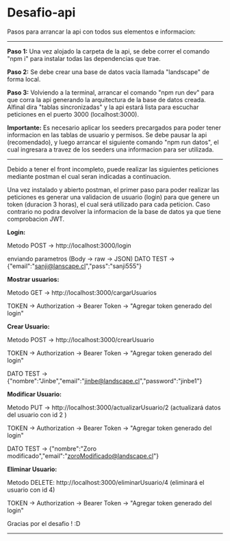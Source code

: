 # Desafio-api

Pasos para arrancar la api con todos sus elementos e informacion:

---



**Paso 1:** Una vez alojado la carpeta de la api, se debe correr el comando "npm i" para instalar todas las dependencias que trae.

**Paso 2:** Se debe crear una base de datos vacía llamada "landscape" de forma local.

**Paso 3:** Volviendo a la terminal, arrancar el comando "npm run dev" para que corra la api generando la arquitectura de la base de datos creada. Alfinal dira "tablas sincronizadas" y la api estará lista para escuchar peticiones en el puerto 3000 (localhost:3000).

**Importante:** Es necesario aplicar los seeders precargados para poder tener informacion en las tablas de usuario y permisos. Se debe pausar la api (recomendado), y luego arrancar el siguiente comando "npm run datos", el cual ingresara a travez de los seeders una informacion para ser utilizada.

---

Debido a tener el front incompleto, puede realizar las siguientes peticiones mediante postman el cual seran indicadas a continuacion.

Una vez instalado y abierto postman, el primer paso para poder realizar las peticiones es generar una validacion de usuario (login) para que genere un token (duracion 3 horas), el cual será utilizado para cada peticion. Caso contrario no podra devolver la informacion de la base de datos ya que tiene comprobacion JWT.

**Login:**

Metodo POST -> http://localhost:3000/login

enviando parametros (Body -> raw -> JSON)
DATO TEST -> {"email":"sanji@lanscape.cl","pass":"sanji555"} 

**Mostrar usuarios:**

Metodo GET -> http://localhost:3000/cargarUsuarios

TOKEN -> Authorization -> Bearer Token -> "Agregar token generado del login"

**Crear Usuario:** 

Metodo POST -> http://localhost:3000/crearUsuario

TOKEN -> Authorization -> Bearer Token -> "Agregar token generado del login"

DATO TEST ->{"nombre":"Jinbe","email":"jinbe@landscape.cl","password":"jinbe1"}

**Modificar Usuario:**

Metodo PUT -> http://localhost:3000/actualizarUsuario/2 (actualizará datos del usuario con id 2 )

TOKEN -> Authorization -> Bearer Token -> "Agregar token generado del login"

DATO TEST -> {"nombre":"Zoro  modificado","email":"zoroModificado@landscape.cl"}

**Eliminar Usuario:** 

Metodo DELETE: http://localhost:3000/eliminarUsuario/4 (eliminará el usuario con id 4)

TOKEN -> Authorization -> Bearer Token -> "Agregar token generado del login"

Gracias por el desafio ! :D






---
